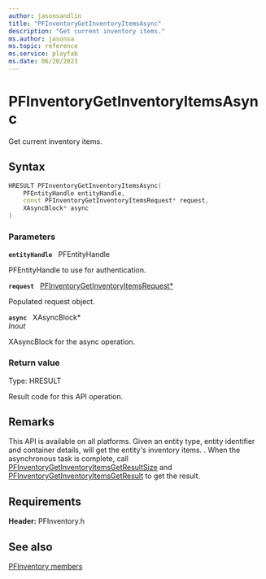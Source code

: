 ```yaml
---
author: jasonsandlin
title: "PFInventoryGetInventoryItemsAsync"
description: "Get current inventory items."
ms.author: jasonsa
ms.topic: reference
ms.service: playfab
ms.date: 06/20/2023
---
```


# PFInventoryGetInventoryItemsAsync  

Get current inventory items.  

## Syntax  
  
```cpp
HRESULT PFInventoryGetInventoryItemsAsync(  
    PFEntityHandle entityHandle,  
    const PFInventoryGetInventoryItemsRequest* request,  
    XAsyncBlock* async  
)  
```  
  
### Parameters  
  
**`entityHandle`** &nbsp; PFEntityHandle  
  
PFEntityHandle to use for authentication.  
  
**`request`** &nbsp; [PFInventoryGetInventoryItemsRequest*](../../pfinventorytypes/structs/pfinventorygetinventoryitemsrequest.md)  
  
Populated request object.  
  
**`async`** &nbsp; XAsyncBlock*  
*_Inout_*  
  
XAsyncBlock for the async operation.  
  
  
### Return value
Type: HRESULT
  
Result code for this API operation.
  
## Remarks  
  
This API is available on all platforms. Given an entity type, entity identifier and container details, will get the entity's inventory items. . When the asynchronous task is complete, call [PFInventoryGetInventoryItemsGetResultSize](pfinventorygetinventoryitemsgetresultsize.md) and [PFInventoryGetInventoryItemsGetResult](pfinventorygetinventoryitemsgetresult.md) to get the result.
  
## Requirements  
  
**Header:** PFInventory.h
  
## See also  
[PFInventory members](../pfinventory_members.md)  

  
  
